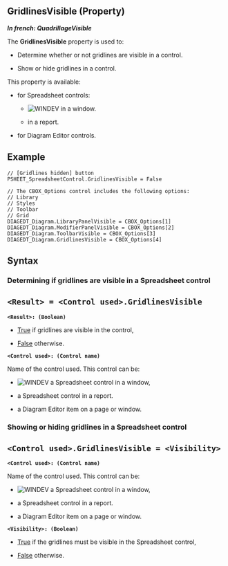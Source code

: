 


## GridlinesVisible (Property)

***In french: QuadrillageVisible***
	



<a name="XUse"></a>
<a name="Use"></a>
<a name="description"></a>
The **GridlinesVisible** property is used to: 

- Determine whether or not gridlines are visible in a control. 

- Show or hide gridlines in a control. 




This property is available: 

- for Spreadsheet controls:

	- ![WINDEV](https://doc.pcsoft.fr/ext/images/us/WD.png) in a window.

	- in a report.




- for Diagram Editor controls.



<a name="Example1"></a>
<a name="sample_code"></a>

## Example


```wl
// [Gridlines hidden] button
PSHEET_SpreadsheetControl.GridlinesVisible = False
```

```wl
// The CBOX_Options control includes the following options: 
// Library
// Styles
// Toolbar
// Grid
DIAGEDT_Diagram.LibraryPanelVisible = CBOX_Options[1]
DIAGEDT_Diagram.ModifierPanelVisible = CBOX_Options[2]
DIAGEDT_Diagram.ToolbarVisible = CBOX_Options[3]
DIAGEDT_Diagram.GridlinesVisible = CBOX_Options[4]
```

<a name="XSYNTAX"></a>

## Syntax
<a name="SYNTAX1"></a>

### Determining if gridlines are visible in a Spreadsheet control

`<Result> = <Control used>.GridlinesVisible`
---

**`<Result>: (Boolean)`**



- <u><u><u><u>True</u></u></u></u> if gridlines are visible in the control,

- <u><u><u><u>False</u></u></u></u> otherwise. 




**`<Control used>: (Control name)`**

Name of the control used. This control can be: 

- ![WINDEV](https://doc.pcsoft.fr/ext/images/us/WD.png) a Spreadsheet control in a window,

- a Spreadsheet control in a report.  

- a Diagram Editor item on a page or window.





<a name="SYNTAX2"></a>

### Showing or hiding gridlines in a Spreadsheet control

`<Control used>.GridlinesVisible = <Visibility>`
---

**`<Control used>: (Control name)`**

Name of the control used. This control can be: 

- ![WINDEV](https://doc.pcsoft.fr/ext/images/us/WD.png) a Spreadsheet control in a window,

- a Spreadsheet control in a report.  

- a Diagram Editor item on a page or window.




**`<Visibility>: (Boolean)`**



- <u><u><u><u>True</u></u></u></u> if the gridlines must be visible in the Spreadsheet control,

- <u><u><u><u>False</u></u></u></u> otherwise. 







